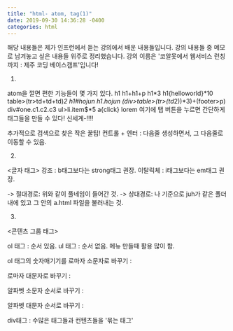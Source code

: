 ```yaml
---
title: "html- atom, tag(1)"
date: 2019-09-30 14:36:28 -0400
categories: html
---
```

 
 해당 내용들은 제가 인프런에서 듣는 강의에서 배운 내용들입니다.
 강의 내용들 중 메모로 남겨놓고 싶은 내용들 위주로 정리했습니다.
 강의 이름은 '코알못에서 웹서비스 런칭까지 : 제주 코딩 베이스캠프'입니다!
 
 
 1.
 atom을 깔면 편한 기능들이 몇 가지 있다.
 h1
 h1+h1+p
 h1*3
 h1{helloworld}*10
 table>(tr>td+td+td)*2
 h1#hojun
 h1.hojun
 (div>table>(tr>(td*2))*3)+(footer>p)
 div#one.c1.c2.c3
 ul>li.item$*5
 a{click}
 lorem
 여기에 탭 버튼을 누르면 간단하게 태그들을 만들 수 있다!
 신세계-!!!!
 
 추가적으로 검색으로 찾은 작은 꿀팁!
 컨트롤 + 엔터 : 다음줄 생성하면서, 그 다음줄로 이동할 수 있음.
  
  
 2.
 <글자 태그>
강조 : b태그보다는 strong태그 권장. 
이탈릭체 : i태그보다는 em태그 권장. 

<a href="http://www.naver.com"></a>
-> 절대경로: 위와 같이 풀네임이 들어간 것.
<a href="juh/a.html"></a>
-> 상대경로: 나 기준으로 juh가 같은 폴더 내에 있고 그 안의 a.html 파일을 불러내는 것. 


3.
<콘텐츠 그룹 태그>

ol 태그 : 순서 있음.
ul 태그 : 순서 없음. 메뉴 만들때 활용 많이 함.

ol 태그의 숫자매기기를 
로마자 소문자로 바꾸기 :   <ol type='i'></ol>
로마자 대문자로 바꾸기 :  <ol type='I'></ol>
알파벳 소문자 순서로 바꾸기 : <ol type='a'></ol>
알파벳 대문자 순서로 바꾸기 : <ol type='A'></ol>

div태그 : 수많은 태그들과 컨텐츠들을 '묶는 태그'

